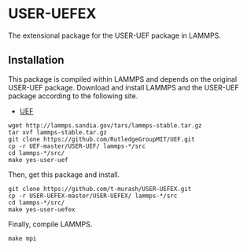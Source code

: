 # USER-UEFEX
The extensional package for the USER-UEF package in LAMMPS.

## Installation
This package is compiled within LAMMPS and depends on the original USER-UEF package.
Download and install LAMMPS and the USER-UEF package according to the following site.

* [UEF](https://github.com/RutledgeGroupMIT/UEF)

```
wget http://lammps.sandia.gov/tars/lammps-stable.tar.gz
tar xvf lammps-stable.tar.gz
git clone https://github.com/RutledgeGroupMIT/UEF.git
cp -r UEF-master/USER-UEF/ lammps-*/src
cd lammps-*/src/
make yes-user-uef
```

Then, get this package and install.

```
git clone https://github.com/t-murash/USER-UEFEX.git
cp -r USER-UEFEX-master/USER-UEFEX/ lammps-*/src
cd lammps-*/src/
make yes-user-uefex
```

Finally, compile LAMMPS.

```
make mpi
```
